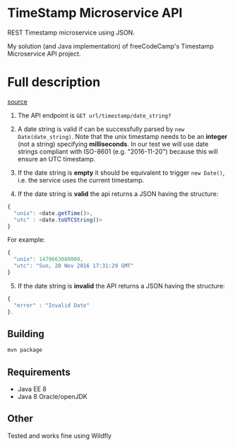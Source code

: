 # TimeStamp Microservice API
REST Timestamp microservice using JSON.

My solution (and Java implementation) of freeCodeCamp's Timestamp Microservice
API project.


# Full description
[source](https://curse-arrow.glitch.me/)

1. The API endpoint is `GET url/timestamp/date_string?`

2. A date string is valid if can be successfully parsed by `new Date(date_string)`.
Note that the unix timestamp needs to be an **integer** (not a string) specifying **milliseconds**.
In our test we will use date strings compliant with ISO-8601 (e.g. "2016-11-20") because this will ensure an UTC timestamp.

3. If the date string is **empty** it should be equivalent to trigger `new Date()`, i.e. the service uses the current timestamp.

4. If the date string is **valid** the api returns a JSON having the structure:
```javascript
{
  "unix": <date.getTime()>,
  "utc" : <date.toUTCString()>
}
```
For example:
```javascript
{
  "unix": 1479663089000,
  "utc": "Sun, 20 Nov 2016 17:31:29 GMT"
}
```
5. If the date string is **invalid** the API returns a JSON having the structure:
```javascript
{
  "error" : "Invalid Date"
}.
```

## Building
```sh
mvn package
```

## Requirements
* Java EE 8
* Java 8 Oracle/openJDK

## Other
Tested and works fine using Wildfly
